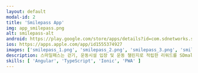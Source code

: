 ```yaml
---
layout: default
modal-id: 2
title: 'Smilepass App'
img: app_smilepass.png
alt: smilepass-alt
android: https://play.google.com/store/apps/details?id=com.sdnetworks.smilepass
ios: https://apps.apple.com/app/id1555374927
images: ['smilepass_1.png', 'smilepass_2.png', 'smilepass_3.png', 'smilepass_4.png', 'smilepass_5.png', 'smilepass_6.png', 'smilepass_7.png', 'smilepass_8.png', 'smilepass_9.png', 'smilepass_10.png']
description: 스마일패스는 걷기, 운동시설 입장 및 운동 챌린지로 적립한 리워드를 SDmall에서 유용하게 사용하는 라이프스타일 앱입니다.<br>기획에 참여하여 함께 의논하고 회의하여 출시한 앱입니다.<br>혼자 프론트를 담당했으며, android와 ios에 출시하였고, 업데이트 및 유지보수를 하고 있습니다.
skills: [ 'Angular', 'TypeScript', 'Ionic', 'PWA' ]
---
```


